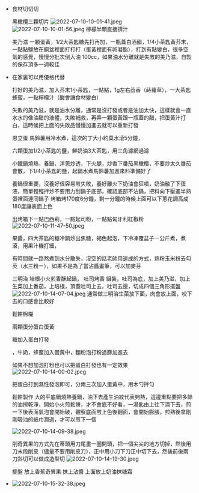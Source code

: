 - 食材切切切
  
  黑橄欖三顆切片
  ![2022-07-10-10-01-41.jpeg](../assets/2022-07-10-10-01-41.jpeg)  ![2022-07-10-10-01-56.jpeg](../assets/2022-07-10-10-01-56.jpeg) 
  檸檬半顆直接擠汁
  
  美乃滋 一顆蛋黃，1/2大茶匙糖先打再加，一瓶蓋白酒醋，1/4小茶匙黃芥末，一點點鹽放在鋼盆裡面打打打（蛋黃裡面有卵凝酯），打到有點變白，很多空氣的感覺，慢慢分批次倒入油
  100cc，如果油水分離就是失敗的美乃滋，自製的保存頂多一週較佳
- 在家裏可以用優格代替
  
  打好的美乃滋，加入芥末1小茶匙，一點點，1g左右茴香（蒔蘿草），一大茶匙蜂蜜，一點檸檬汁（酸會讓食材變白）
  
  失敗的美乃滋，就是油水分離，通常是沒打發或者是油加太快，這樣就會一直水水的像油醋的液體，失敗補救，再弄一顆蛋黃跟一瓶蓋的醋，把蛋黃汁打白，這時候把上面的失敗品慢慢加進去就可以重新打發
  
  恩立蛋
  馬鈴薯用冷水煮，這次的丁大小約莫水滾5分鐘，
  
  六顆蛋加1/2小茶匙的鹽，鮮奶油3大茶匙，用三角濾網過濾
  
  小鐵鍋燒熱，養鍋，洋蔥炒透，下火腿，炒香下番茄黑橄欖，不要炒太久番茄會散，下1/4小茶匙的鹽，起鍋水煮馬鈴薯加進來料準備好了
  
  養鍋很重要，沒養好很容易煎失敗，養好離火下奶油會狂噴，奶油融了下蛋液，簡單輕輕拌炒不要用力刮鍋子底部，確認底部不沾鍋，把料向下壓進半熟蛋裡面連同鍋子
  烤箱烤170度6分鐘，剩一分鐘的時候上面可以下蔥花調高成180度讓表面上色
  
  出烤箱下一點巴西莉，一點起司粉，一點點匈牙利紅椒粉 ![2022-07-10-11-47-50.jpeg](../assets/2022-07-10-11-47-50.jpeg) 
  
  
  果醬，四大茶匙的糖冷鍋炒出焦糖，褐色起泡，下冷凍覆盆子一公斤煮，煮滾，用果汁機打細，
  
  
  
  有時間就一路熬煮到水分散失，沒空的話老師用速成的方式，熟粉玉米粉去勾芡（水三粉ㄧ），如果不是為了當沾醬畫筆，可以加麥芽
  
  三明治
  培根小火煎香酥起鍋，
  吐司烤香
  組裝，吐司為底，加上美乃滋，加上生菜加上番茄，上培根，頂蓋吐司上去，吐司去邊，切成四個三角形擺盤
  ![2022-07-10-14-07-04.jpeg](../assets/2022-07-10-14-07-04.jpeg) 
  通常做三明治生菜放下面，肉會放上面，咬下去的口感會比較好
  
  
  鬆餅棉糊
  
  兩顆蛋分蛋白蛋黃
  
  糖加入蛋白打發
  
  ，牛奶，蜂蜜加入蛋黃中，麵粉泡打粉過篩加進去
  
  如果不想加泡打粉也可以把蛋白打發也有一定效果
  ![2022-07-10-14-00-02.jpeg](../assets/2022-07-10-14-00-02.jpeg) 
  
  
  把蛋白打到濕性發泡即可，分兩三次加入蛋黃中，用木勺拌勻
  
  
  鬆餅製作
  大的平底鍋燒熱養鍋，油下去產生油紋代表夠熱，這邊重點要把多餘的油擦乾淨，開始小火煎鬆餅，才不會底不好看，一湯匙由上往下滴下去，煎一下後表面氣泡會開始破，觀察底面煎上色後翻面，會開始膨脹，煎熟後拿剛剛吸油的紙巾潤過，才可以煎下一個
  
  ![2022-07-10-14-09-38.jpeg](../assets/2022-07-10-14-09-38.jpeg) 
  
  削奇異果的方式先在蒂頭用刀尾畫一圈開頭，把一個尖尖的地方切掉，然後用刀末段削皮（儘量不要用削皮刀），正中用小刀下刀正中切下去，然後前後兩刀斜切可以做成造型切 ![2022-07-10-14-19-30.jpeg](../assets/2022-07-10-14-19-30.jpeg) 
  
  擺盤
  放上香蕉奇異果
  抹上沾醬
  上面放上奶油抹糖霜
- ![2022-07-10-15-32-38.jpeg](../assets/2022-07-10-15-32-38.jpeg)
